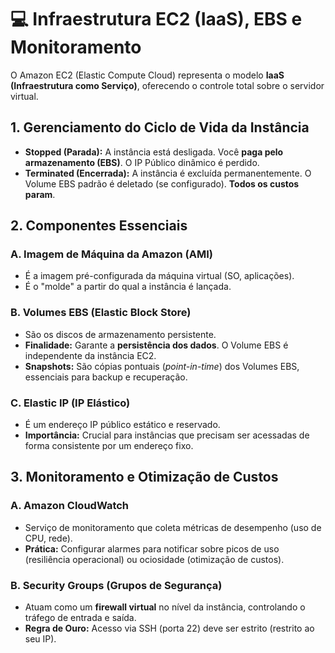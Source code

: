# 💻 Infraestrutura EC2 (IaaS), EBS e Monitoramento

O Amazon EC2 (Elastic Compute Cloud) representa o modelo **IaaS (Infraestrutura como Serviço)**, oferecendo o controle total sobre o servidor virtual.

## 1. Gerenciamento do Ciclo de Vida da Instância

* **Stopped (Parada):** A instância está desligada. Você **paga pelo armazenamento (EBS)**. O IP Público dinâmico é perdido.
* **Terminated (Encerrada):** A instância é excluída permanentemente. O Volume EBS padrão é deletado (se configurado). **Todos os custos param**.

## 2. Componentes Essenciais

### A. Imagem de Máquina da Amazon (AMI)
* É a imagem pré-configurada da máquina virtual (SO, aplicações).
* É o "molde" a partir do qual a instância é lançada.

### B. Volumes EBS (Elastic Block Store)
* São os discos de armazenamento persistente.
* **Finalidade:** Garante a **persistência dos dados**. O Volume EBS é independente da instância EC2.
* **Snapshots:** São cópias pontuais (*point-in-time*) dos Volumes EBS, essenciais para backup e recuperação.

### C. Elastic IP (IP Elástico)
* É um endereço IP público estático e reservado.
* **Importância:** Crucial para instâncias que precisam ser acessadas de forma consistente por um endereço fixo.

## 3. Monitoramento e Otimização de Custos

### A. Amazon CloudWatch
* Serviço de monitoramento que coleta métricas de desempenho (uso de CPU, rede).
* **Prática:** Configurar alarmes para notificar sobre picos de uso (resiliência operacional) ou ociosidade (otimização de custos).

### B. Security Groups (Grupos de Segurança)
* Atuam como um **firewall virtual** no nível da instância, controlando o tráfego de entrada e saída.
* **Regra de Ouro:** Acesso via SSH (porta 22) deve ser estrito (restrito ao seu IP).
